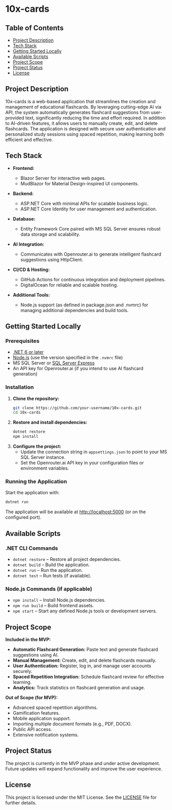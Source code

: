 # 10x-cards

## Table of Contents
- [Project Description](#project-description)
- [Tech Stack](#tech-stack)
- [Getting Started Locally](#getting-started-locally)
- [Available Scripts](#available-scripts)
- [Project Scope](#project-scope)
- [Project Status](#project-status)
- [License](#license)

## Project Description
10x-cards is a web-based application that streamlines the creation and management of educational flashcards. By leveraging cutting-edge AI via API, the system automatically generates flashcard suggestions from user-provided text, significantly reducing the time and effort required. In addition to AI-driven features, it allows users to manually create, edit, and delete flashcards. The application is designed with secure user authentication and personalized study sessions using spaced repetition, making learning both efficient and effective.

## Tech Stack
- **Frontend:**  
  - Blazor Server for interactive web pages.  
  - MudBlazor for Material Design-inspired UI components.

- **Backend:**  
  - ASP.NET Core with minimal APIs for scalable business logic.  
  - ASP.NET Core Identity for user management and authentication.

- **Database:**  
  - Entity Framework Core paired with MS SQL Server ensures robust data storage and scalability.

- **AI Integration:**  
  - Communicates with Openrouter.ai to generate intelligent flashcard suggestions using HttpClient.

- **CI/CD & Hosting:**  
  - GitHub Actions for continuous integration and deployment pipelines.
  - DigitalOcean for reliable and scalable hosting.

- **Additional Tools:**  
  - Node.js support (as defined in package.json and .nvmrc) for managing additional dependencies and build tools.

## Getting Started Locally
### Prerequisites
- [.NET 6 or later](https://dotnet.microsoft.com/download)
- [Node.js](https://nodejs.org/) (use the version specified in the `.nvmrc` file)
- MS SQL Server or [SQL Server Express](https://www.microsoft.com/en-us/sql-server/sql-server-downloads)
- An API key for Openrouter.ai (if you intend to use AI flashcard generation)

### Installation
1. **Clone the repository:**
   ```bash
   git clone https://github.com/your-username/10x-cards.git
   cd 10x-cards
   ```
2. **Restore and install dependencies:**
   ```bash
   dotnet restore
   npm install
   ```
3. **Configure the project:**
   - Update the connection string in `appsettings.json` to point to your MS SQL Server instance.
   - Set the Openrouter.ai API key in your configuration files or environment variables.

### Running the Application
Start the application with:
```bash
dotnet run
```
The application will be available at [http://localhost:5000](http://localhost:5000) (or on the configured port).

## Available Scripts
### .NET CLI Commands
- `dotnet restore` – Restore all project dependencies.  
- `dotnet build` – Build the application.  
- `dotnet run` – Run the application.  
- `dotnet test` – Run tests (if available).

### Node.js Commands (if applicable)
- `npm install` – Install Node.js dependencies.
- `npm run build` – Build frontend assets.
- `npm start` – Start any defined Node.js tools or development servers.

## Project Scope
**Included in the MVP:**
- **Automatic Flashcard Generation:** Paste text and generate flashcard suggestions using AI.
- **Manual Management:** Create, edit, and delete flashcards manually.
- **User Authentication:** Register, log in, and manage user accounts securely.
- **Spaced Repetition Integration:** Schedule flashcard review for effective learning.
- **Analytics:** Track statistics on flashcard generation and usage.

**Out of Scope (for MVP):**
- Advanced spaced repetition algorithms.
- Gamification features.
- Mobile application support.
- Importing multiple document formats (e.g., PDF, DOCX).
- Public API access.
- Extensive notification systems.

## Project Status
The project is currently in the MVP phase and under active development. Future updates will expand functionality and improve the user experience.

## License
This project is licensed under the MIT License. See the [LICENSE](LICENSE) file for further details. 